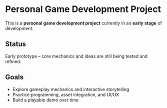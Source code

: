 # Personal Game Development Project

This is a **personal game development project** currently in an **early stage** of development.

## Status
Early prototype – core mechanics and ideas are still being tested and refined.

## Goals
- Explore gameplay mechanics and interactive storytelling  
- Practice programming, asset integration, and UI/UX  
- Build a playable demo over time

